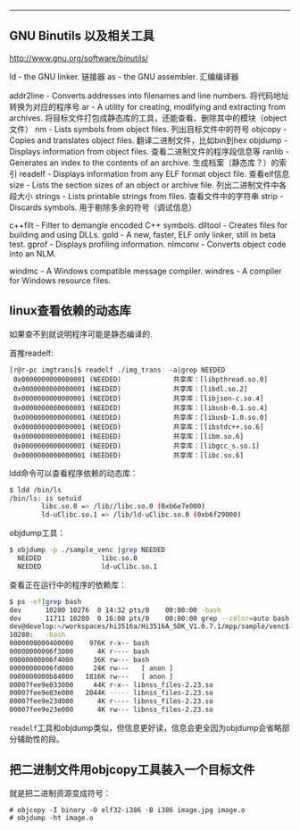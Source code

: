 ---

## GNU Binutils 以及相关工具

http://www.gnu.org/software/binutils/

ld - the GNU linker. 链接器
as - the GNU assembler. 汇编编译器

addr2line - Converts addresses into filenames and line numbers. 将代码地址转换为对应的程序号
ar - A utility for creating, modifying and extracting from archives. 将目标文件打包成静态库的工具，还能查看、删除其中的模块（object文件）
nm - Lists symbols from object files. 列出目标文件中的符号
objcopy - Copies and translates object files. 翻译二进制文件，比如bin到hex
objdump - Displays information from object files. 查看二进制文件的程序段信息等
ranlib - Generates an index to the contents of an archive. 生成档案（静态库？）的索引
readelf - Displays information from any ELF format object file. 查看elf信息
size - Lists the section sizes of an object or archive file. 列出二进制文件中各段大小
strings - Lists printable strings from files.  查看文件中的字符串
strip - Discards symbols. 用于剔除多余的符号（调试信息）

c++filt - Filter to demangle encoded C++ symbols. 
dlltool - Creates files for building and using DLLs.
gold - A new, faster, ELF only linker, still in beta test.
gprof - Displays profiling information.
nlmconv - Converts object code into an NLM.

windmc - A Windows compatible message compiler.
windres - A compiler for Windows resource files.

## linux查看依赖的动态库

如果查不到就说明程序可能是静态编译的.

首推readelf:

```
[r@r-pc imgtrans]$ readelf ./img_trans  -a|grep NEEDED
 0x0000000000000001 (NEEDED)             共享库：[libpthread.so.0]
 0x0000000000000001 (NEEDED)             共享库：[libdl.so.2]
 0x0000000000000001 (NEEDED)             共享库：[libjson-c.so.4]
 0x0000000000000001 (NEEDED)             共享库：[libusb-0.1.so.4]
 0x0000000000000001 (NEEDED)             共享库：[libusb-1.0.so.0]
 0x0000000000000001 (NEEDED)             共享库：[libstdc++.so.6]
 0x0000000000000001 (NEEDED)             共享库：[libm.so.6]
 0x0000000000000001 (NEEDED)             共享库：[libgcc_s.so.1]
 0x0000000000000001 (NEEDED)             共享库：[libc.so.6]

```

ldd命令可以查看程序依赖的动态库：
```bash
$ ldd /bin/ls
/bin/ls: is setuid
        libc.so.0 => /lib//libc.so.0 (0xb6e7e000)
        ld-uClibc.so.1 => /lib/ld-uClibc.so.0 (0xb6f29000)

```

objdump工具：
```bash
$ objdump -p ./sample_venc |grep NEEDED
  NEEDED               libc.so.0
  NEEDED               ld-uClibc.so.1

```

查看正在运行中的程序的依赖库：
```bash
$ ps -ef|grep bash
dev      10280 10276  0 14:32 pts/0    00:00:00 -bash
dev      11711 10280  0 16:08 pts/0    00:00:00 grep --color=auto bash
dev@develop:~/workspaces/hi3516a/Hi3516A_SDK_V1.0.7.1/mpp/sample/venc$ pmap 10280 |head
10280:   -bash
0000000000400000    976K r-x-- bash
00000000006f3000      4K r---- bash
00000000006f4000     36K rw--- bash
00000000006fd000     24K rw---   [ anon ]
0000000000b84000   1816K rw---   [ anon ]
00007fee9e033000     44K r-x-- libnss_files-2.23.so
00007fee9e03e000   2044K ----- libnss_files-2.23.so
00007fee9e23d000      4K r---- libnss_files-2.23.so
00007fee9e23e000      4K rw--- libnss_files-2.23.so
```

`readelf`工具和objdump类似，但信息更好读，信息会更全因为objdump会省略部分辅助性的段。

## 把二进制文件用objcopy工具装入一个目标文件

就是把二进制资源变成符号：

```
# objcopy -I binary -O elf32-i386 -B i386 image.jpg image.o
# objdump -ht image.o
```